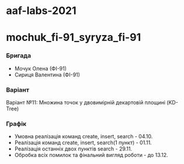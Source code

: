 # aaf-labs-2021
# mochuk_fi-91_syryza_fi-91
  ### Бригада
* Мочук Олена (ФІ-91)
* Сириця Валентина (ФІ-91)

### Варіант
Варіант №11: Множина точок у двовимірній декартовій площині (KD-Tree)

### Графік
* Умовна реалізація команд create, insert, search - 04.10.
* Реалізація команд create, insert, search(1 пункт) - 01.11.
* Реалізація останніх двох пунктів search - 29.11.
* Обробка всіх помилок та фінальний вигляд роботи - до 13.12.